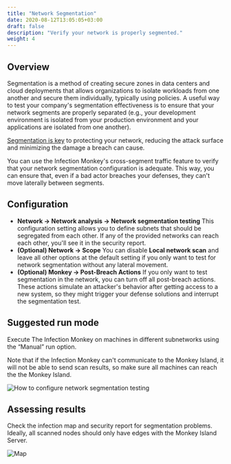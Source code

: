 ```yaml
---
title: "Network Segmentation"
date: 2020-08-12T13:05:05+03:00
draft: false
description: "Verify your network is properly segmented."
weight: 4
---
```


## Overview 

Segmentation is a method of creating secure zones in data centers and cloud deployments that allows organizations to isolate workloads from one another and secure them individually, typically using policies. A useful way to test your company's segmentation effectiveness is to ensure that your network segments are properly separated (e.g., your development environment is isolated from your production environment and your applications are isolated from one another).

[Segmentation is key](https://www.guardicore.com/use-cases/micro-segmentation/) to protecting your network, reducing the attack surface and minimizing the damage a breach can cause.

You can use the Infection Monkey's cross-segment traffic feature to verify that your network segmentation configuration is adequate. This way, you can ensure that, even if a bad actor breaches your defenses, they can't move laterally between segments.


## Configuration

- **Network -> Network analysis -> Network segmentation testing** This configuration setting allows you to define
 subnets that should be segregated from each other. If any of the provided networks can reach each other, you'll see it 
 in the security report.
- **(Optional) Network -> Scope** You can disable **Local network scan** and leave all other options at the default setting if you only want to test for network segmentation without any lateral movement.
- **(Optional) Monkey -> Post-Breach Actions** If you only want to test segmentation in the network, you can turn off all post-breach actions. These actions simulate an attacker's behavior after getting access to a new system, so they might trigger your defense solutions and interrupt the segmentation test.

## Suggested run mode

Execute The Infection Monkey on machines in different subnetworks using the “Manual” run option. 
 
 Note that if the Infection Monkey can't communicate to the Monkey Island, it will
 not be able to send scan results, so make sure all machines can reach the the Monkey Island.

![How to configure network segmentation testing](/images/usage/scenarios/segmentation-config.png "How to configure network segmentation testing")


## Assessing results

Check the infection map and security report for segmentation problems. Ideally, all scanned nodes should only have edges with the Monkey Island Server.

![Map](/images/usage/use-cases/segmentation-map.PNG "Map")


